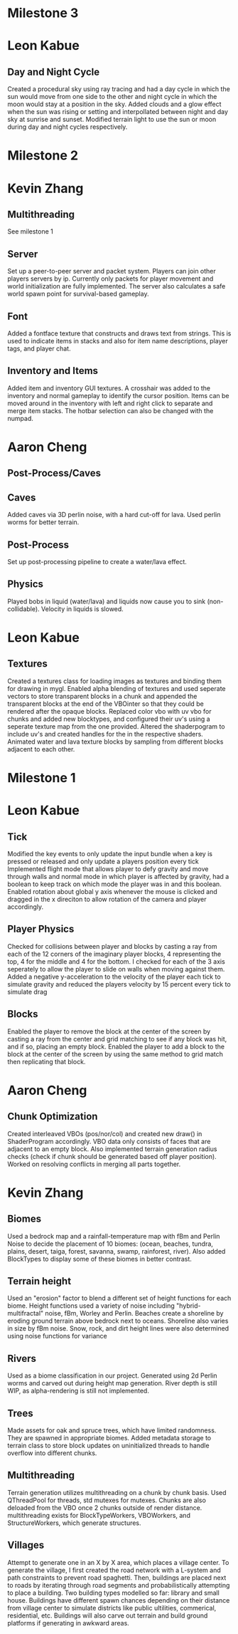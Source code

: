 # Milestone 3

# Leon Kabue
## Day and Night Cycle
Created a procedural sky using ray tracing and had a day cycle in which the sun would move from one side to the other and night cycle in which the moon would stay at a position in the sky. Added clouds and a glow effect when the sun was rising or setting and interpollated between night and day sky at sunrise and sunset. Modified terrain light to use the sun or moon during day and night cycles respectively.

# Milestone 2

# Kevin Zhang
## Multithreading
See milestone 1
## Server
Set up a peer-to-peer server and packet system. Players can join other players servers by ip. Currently only packets for player movement and world initialization are fully implemented.
The server also calculates a safe world spawn point for survival-based gameplay.
## Font
Added a fontface texture that constructs and draws text from strings. This is used to indicate items in stacks and also for item name descriptions, player tags, and player chat.
## Inventory and Items
Added item and inventory GUI textures. A crosshair was added to the inventory and normal gameplay to identify the cursor position. Items can be moved around in the inventory with left and right click to separate and merge item stacks. The hotbar selection can also be changed with the numpad.

# Aaron Cheng
## Post-Process/Caves
## Caves
Added caves via 3D perlin noise, with a hard cut-off for lava. Used perlin worms for better terrain.
## Post-Process
Set up post-processing pipeline to create a water/lava effect.
## Physics
Played bobs in liquid (water/lava) and liquids now cause you to sink (non-collidable). Velocity in liquids is slowed.

# Leon Kabue
## Textures
Created a textures class for loading images as textures and binding them for drawing in mygl.
Enabled alpha blending of textures and used seperate vectors to store transparent blocks in a chunk and appended the transparent blocks at the end of the VBOinter so that they could be rendered after the opaque blocks.
Replaced color vbo with uv vbo for chunks and added new blocktypes, and configured their uv's using a seperate texture map from the one provided.
Altered the shaderpogram to include uv's and created handles for the in the respective shaders.
Animated water and lava texture blocks by sampling from different blocks adjacent to each other.

# Milestone 1

# Leon Kabue
## Tick 
Modified the key events to only update the input bundle when a key is pressed or released and only update a players position every tick
Implemented flight mode that allows player to defy gravity and move through walls and normal mode in which player is affected by gravity, had a boolean to keep track on which mode the player was in and this boolean.
Enabled rotation about global y axis whenever the mouse is clicked and dragged in the x direciton to allow rotation of the camera and player accordingly.
## Player Physics
Checked for collisions between player and blocks by casting a ray from each of the 12 corners of the imaginary player blocks, 4 representing the top, 4 for the middle and 4 for the bottom. I checked for each of the 3 axis seperately to allow the player to slide on walls when moving against them.
Added a negative y-acceleration to the velocity of the player each tick to simulate gravity and reduced the players velocity by 15 percent every tick to simulate drag
## Blocks
Enabled the player to remove the block at the center of the screen by casting a ray from the center and grid matching to see if any block was hit, and if so, placing an empty block.
Enabled the player to add a block to the block at the center of the screen by using the same method to grid match then replicating that block.
# Aaron Cheng
## Chunk Optimization
Created interleaved VBOs (pos/nor/col) and created new draw() in ShaderProgram accordingly. VBO data only consists of faces that are adjacent to an empty block. Also implemented terrain generation radius checks (check if chunk should be generated based off player position). Worked on resolving conflicts in merging all parts together.

# Kevin Zhang
## Biomes
 Used a bedrock map and a rainfall-temperature map with fBm and Perlin Noise to decide the placement of 10 biomes:
 (ocean, beaches, tundra, plains, desert, taiga, forest, savanna, swamp, rainforest, river).
 Also added BlockTypes to display some of these biomes in better contrast.
## Terrain height
 Used an "erosion" factor to blend a different set of height functions for each biome.
 Height functions used a variety of noise including "hybrid-multifractal" noise, fBm, Worley and Perlin. 
 Beaches create a shoreline by eroding ground terrain above bedrock next to oceans. Shoreline also varies in size by fBm noise.
 Snow, rock, and dirt height lines were also determined using noise functions for variance
## Rivers
 Used as a biome classification in our project. Generated using 2d Perlin worms and carved out during height map generation. River depth is still WIP, as alpha-rendering is still not implemented.
## Trees
 Made assets for oak and spruce trees, which have limited randomness. They are spawned in appropriate biomes.
 Added metadata storage to terrain class to store block updates on uninitialized threads to handle overflow into different chunks.
## Multithreading
 Terrain generation utilizes multithreading on a chunk by chunk basis. Used QThreadPool for threads, std mutexes for mutexes. Chunks are also deloaded from the VBO once 2 chunks outside of render distance.
 multithreading exists for BlockTypeWorkers, VBOWorkers, and StructureWorkers, which generate structures.
## Villages
 Attempt to generate one in an X by X area, which places a village center.
 To generate the village, I first created the road network with a L-system and path constraints to prevent road spaghetti.
 Then, buildings are placed next to roads by iterating through road segments and probabilistically attempting to place a building.
 Two building types modelled so far: library and small house. Buildings have different spawn chances depending on their distance from village center to simulate districts like public ultilities, commerical, residential, etc. Buildings will also carve out terrain and build ground platforms if generating in awkward areas.
 
